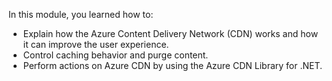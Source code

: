In this module, you learned how to:

* Explain how the Azure Content Delivery Network (CDN) works and how it can improve the user experience.
* Control caching behavior and purge content.
* Perform actions on Azure CDN by using the Azure CDN Library for .NET.
